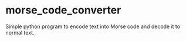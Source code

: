 # morse_code_converter

Simple python program to encode text into Morse code and decode it to normal text.
